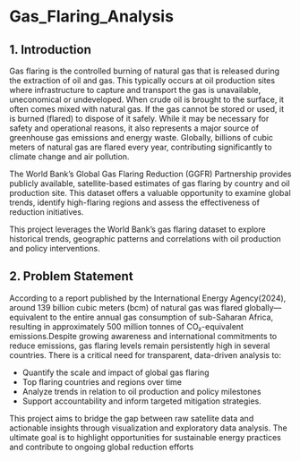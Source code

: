 # Gas_Flaring_Analysis
## 1. Introduction
Gas flaring is the controlled burning of natural gas that is released during the extraction of oil and gas. This typically occurs at oil production sites where infrastructure to capture and transport the gas is unavailable, uneconomical or undeveloped. When crude oil is brought to the surface, it often comes mixed with natural gas. If the gas cannot be stored or used, it is burned (flared) to dispose of it safely. While it may be necessary for safety and operational reasons, it also represents a major source of greenhouse gas emissions and energy waste. Globally, billions of cubic meters of natural gas are flared every year, contributing significantly to climate change and air pollution.

The World Bank’s Global Gas Flaring Reduction (GGFR) Partnership provides publicly available, satellite-based estimates of gas flaring by country and oil production site. This dataset offers a valuable opportunity to examine global trends, identify high-flaring regions and assess the effectiveness of reduction initiatives.

This project leverages the World Bank’s gas flaring dataset to explore historical trends, geographic patterns and correlations with oil production and policy interventions.

## 2. Problem Statement
According to a report published by the International Energy Agency(2024), around 139 billion cubic meters (bcm) of natural gas was flared globally—equivalent to the entire annual gas consumption of sub-Saharan Africa, resulting in approximately 500 million tonnes of CO₂-equivalent emissions.Despite growing awareness and international commitments to reduce emissions, gas flaring levels remain persistently high in several countries. There is a critical need for transparent, data-driven analysis to:

* Quantify the scale and impact of global gas flaring
* Top flaring countries and regions over time
* Analyze trends in relation to oil production and policy milestones
* Support accountability and inform targeted mitigation strategies.

This project aims to bridge the gap between raw satellite data and actionable insights through visualization and exploratory data analysis. The ultimate goal is to highlight opportunities for sustainable energy practices and contribute to ongoing global reduction efforts
